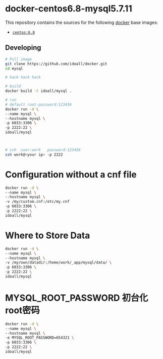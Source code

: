 # docker-centos6.8-mysql5.7.11


This repository contains the sources for the following [docker](https://docker.io) base images:
- [`centos:6.8`](https://hub.docker.com/r/library/centos/)


## Developing

```bash
# Pull image
git clone https://github.com/idoall/docker.git
cd mysql

# hack hack hack

# build
docker build -t idoall/mysql .

# run
# default root-password:123456
docker run -d \
--name mysql \
--hostname mysql \
-p 6033:3306 \
-p 2222:22 \
idoall/mysql



# ssh  user:work   password:123456
ssh work@<your ip> -p 2222

```

# Configuration without a cnf file
```bash
docker run -d \
--name mysql \
--hostname mysql \
-v /my/custom.cnf:/etc/my.cnf
-p 6033:3306 \
-p 2222:22 \
idoall/mysql
```


# Where to Store Data
```bash
docker run -d \
--name mysql \
--hostname mysql \
-v /my/own/datadir:/home/work/_app/mysql/data/ \
-p 6033:3306 \
-p 2222:22 \
idoall/mysql
```


# MYSQL_ROOT_PASSWORD 初台化root密码
```bash
docker run -d \
--name mysql \
--hostname mysql \
-e MYSQL_ROOT_PASSWORD=654321 \
-p 6033:3306 \
-p 2222:22 \
idoall/mysql
```